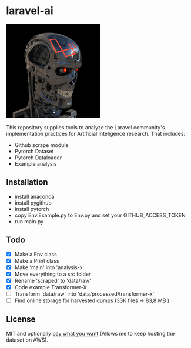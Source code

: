 # laravel-ai
<img src="data/laravel-terminator.png" height=256>

This repository supplies tools to analyze the Laravel community's implementation practices for Artificial Inteligence research. That includes:

* Github scrape module
* Pytorch Dataset
* Pytorch Dataloader
* Example analysis

## Installation
* install anaconda
* install pygithub
* install pytorch
* copy Env.Example.py to Env.py and set your GITHUB_ACCESS_TOKEN
* run main.py

## Todo
- [x] Make a Env class
- [x] Make a Print class
- [x] Make 'main' into 'analysis-x'
- [x] Move everything to a src folder
- [x] Rename 'scraped' to 'data/raw'
- [x] Code example Transformer-X
- [ ] Transform 'data/raw' into 'data/processed/transformer-x'
- [ ] Find online storage for harvested dumps (33K files -> 83,8 MB )

## License
MIT and optionally [pay what you want](https://andersjurisoo.com/laravel-ai/pay-what-you-want) (Allows me to keep hosting the dataset on AWS).
